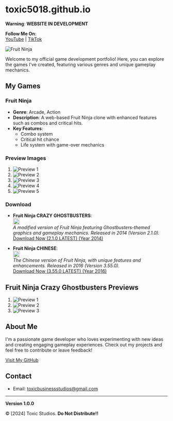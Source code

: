 # toxic5018.github.io

**Warning**: **WEBSITE IN DEVELOPMENT**

**Follow Me On**:  
[YouTube](https://www.youtube.com/@toxic5018.3) | [TikTok](https://www.tiktok.com/@toxic5018yt)

![Fruit Ninja](./fruit-ninja.png)

Welcome to my official game development portfolio! Here, you can explore the games I've created, featuring various genres and unique gameplay mechanics.

## My Games

### Fruit Ninja
- **Genre**: Arcade, Action
- **Description**: A web-based Fruit Ninja clone with enhanced features such as combos and critical hits.
- **Key Features**:
  - Combo system
  - Critical hit chance
  - Life system with game-over mechanics

### Preview Images
1. ![Preview 1](./images/preview1.png)
2. ![Preview 2](./images/preview2.png)
3. ![Preview 3](./images/preview3.png)
4. ![Preview 4](./images/preview4.png)
5. ![Preview 5](./images/preview5.png)

### Download

- **Fruit Ninja CRAZY GHOSTBUSTERS**:  
  <img src="https://f4.bcbits.com/img/a0356558918_65" alt="FN Ghostbusters Icon" width="20" height="20"/>  
  *A modified version of Fruit Ninja featuring Ghostbusters-themed graphics and gameplay mechanics. Released in 2014 (Version 2.1.0).*  
  [Download Now (2.1.0 LATEST) (Year 2014)](https://www.mediafire.com/file/p281pfhcgdipw8n/Fruit_Ninja_Ghostbusters_Mod_By_Superstrongtaner_%2528Revised%2529.zip/file)

- **Fruit Ninja CHINESE**:  
  <img src="https://encrypted-tbn0.gstatic.com/images?q=tbn:ANd9GcSCZo4oOwnyhDDrrVgqF_HU1fKtr47mr-YSYQ&s" alt="FN Chinese Icon" width="20" height="20"/>  
  *The Chinese version of Fruit Ninja, with unique features and enhancements. Released in 2016 (Version 3.55.0).*  
  [Download Now (3.55.0 LATEST) (Year 2016)](https://www.mediafire.com/file/gqi330uzno5ka0d/Fruit_Ninja_Chinese_%2528Revised%2529.apk/file)

## Fruit Ninja Crazy Ghostbusters Previews

1. ![Preview 1](https://encrypted-tbn0.gstatic.com/images?q=tbn:ANd9GcQ76ToYnKh3DfNn3ImRApiqbI3_AXVZXiVPcLsAj8HePWnVbl6KerFVwrjvDb7o77qXLH8&usqp=CAU)
2. ![Preview 2](https://pbs.twimg.com/media/B0n_YwMCIAAEm34.jpg)
3. ![Preview 3](https://encrypted-tbn0.gstatic.com/images?q=tbn:ANd9GcTQWtChQs-Bezl29ilSu6hNKMLOY-KM8JGYWhX_dq9ZV8VZ-NWwH-kJHnaJzff1Yt44_uQ&usqp=CAU)

## About Me
I'm a passionate game developer who loves experimenting with new ideas and creating engaging gameplay experiences. Check out my projects and feel free to contribute or leave feedback!

[Visit My GitHub](https://github.com/toxic5018)

## Contact
- Email: toxicbusinessstudios@gmail.com

---

**Version 1.0.0**

© [2024] Toxic Studios. **Do Not Distribute!!**
